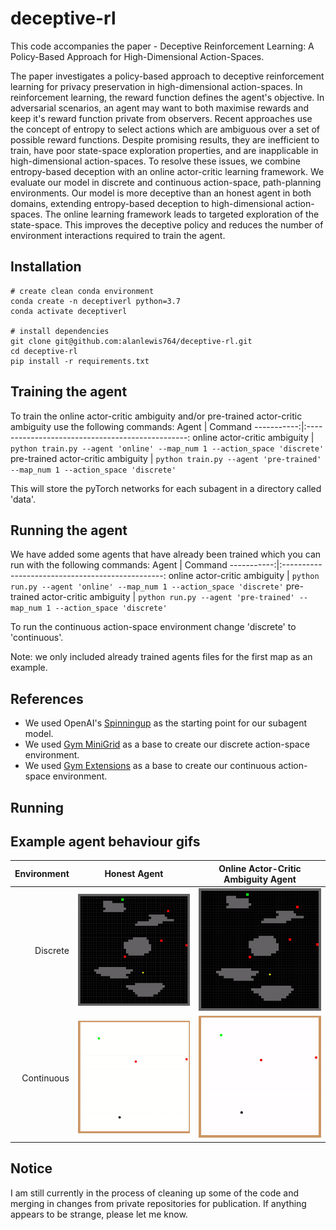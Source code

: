 # deceptive-rl
This code accompanies the paper - Deceptive Reinforcement Learning: A Policy-Based Approach for High-Dimensional Action-Spaces. 

The paper investigates a policy-based approach to deceptive reinforcement learning for privacy preservation in high-dimensional action-spaces. In reinforcement learning, the reward function defines the agent's objective. In adversarial scenarios, an agent may want to both maximise rewards and keep it's reward function private from observers. Recent approaches use the concept of entropy to select actions which are ambiguous over a set of possible reward functions. Despite promising results, they are inefficient to train, have poor state-space exploration properties, and are inapplicable in high-dimensional action-spaces. To resolve these issues, we combine entropy-based deception with an online actor-critic learning framework. We evaluate our model in discrete and continuous action-space, path-planning environments. Our model is more deceptive than an honest agent in both domains, extending entropy-based deception to high-dimensional action-spaces. The online learning framework leads to targeted exploration of the state-space. This improves the deceptive policy and reduces the number of environment interactions required to train the agent.

## Installation
```
# create clean conda environment
conda create -n deceptiverl python=3.7
conda activate deceptiverl

# install dependencies
git clone git@github.com:alanlewis764/deceptive-rl.git
cd deceptive-rl
pip install -r requirements.txt
```

## Training the agent
To train the online actor-critic ambiguity and/or pre-trained actor-critic ambiguity use the following commands:
Agent       | Command
-----------:|:------------------------------------------------:
online actor-critic ambiguity | ```python train.py --agent 'online' --map_num 1 --action_space 'discrete'```
pre-trained actor-critic ambiguity | ```python train.py --agent 'pre-trained' --map_num 1 --action_space 'discrete'```

This will store the pyTorch networks for each subagent in a directory called 'data'.

## Running the agent
We have added some agents that have already been trained which you can run with the following commands:
Agent       | Command
-----------:|:------------------------------------------------:
online actor-critic ambiguity | ```python run.py --agent 'online' --map_num 1 --action_space 'discrete'```
pre-trained actor-critic ambiguity | ```python run.py --agent 'pre-trained' --map_num 1 --action_space 'discrete'```

To run the continuous action-space environment change 'discrete' to 'continuous'.

Note: we only included already trained agents files for the first map as an example.


## References
- We used OpenAI's [Spinningup](https://github.com/openai/spinningup) as the starting point for our subagent model.
- We used [Gym MiniGrid](https://github.com/maximecb/gym-minigrid) as a base to create our discrete action-space environment.
- We used [Gym Extensions](https://github.com/Breakend/gym-extensions ) as a base to create our continuous action-space environment.

## Running

## Example agent behaviour gifs
Environment |Honest Agent                                      | Online Actor-Critic Ambiguity Agent
-----------:|:------------------------------------------------:|:----------------------------------------------:
Discrete    | ![Alt Text](/assets/honest_discrete_map_16.gif)  | ![Alt Text](/assets/ambiguity_discrete_map_16.gif)
Continuous  | ![Alt Text](/assets/honest_continuous_map_3.gif) | ![Alt Text](/assets/ambiguity_continuous_map_3.gif)

## Notice
I am still currently in the process of cleaning up some of the code and merging in changes from private repositories for publication. If anything appears to be strange, please let me know.
